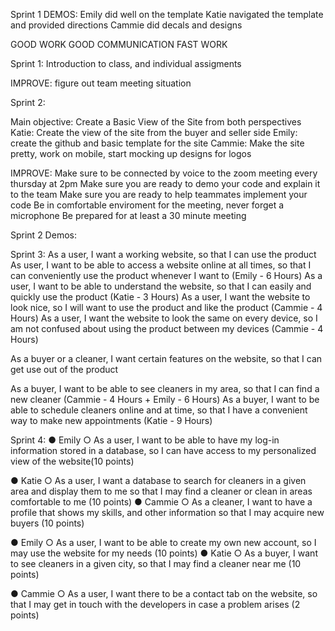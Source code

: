 Sprint 1 DEMOS:
Emily did well on the template
Katie navigated the template and provided directions
Cammie did decals and designs

GOOD WORK
GOOD COMMUNICATION
FAST WORK

Sprint 1: 
Introduction to class, and individual assigments

IMPROVE: figure out team meeting situation

Sprint 2:

Main objective: Create a Basic View of the Site from both perspectives
Katie: Create the view of the site from the buyer and seller side
Emily: create the github and basic template for the site
Cammie: Make the site pretty, work on mobile, start mocking up designs for logos

IMPROVE: 
Make sure to be connected by voice to the zoom meeting every thursday at 2pm
Make sure you are ready to demo your code and explain it to the team
Make sure you are ready to help teammates implement your code
Be in comfortable enviroment for the meeting, never forget a microphone
Be prepared for at least a 30 minute meeting

Sprint 2 Demos:


Sprint 3: 
As a user, I want a working website, so that I can use the product
As user, I want to be able to access a website online at all times, so that I can conveniently use the product whenever I want to (Emily - 6 Hours)
As a user, I want to be able to understand the website, so that I can easily and quickly use the product (Katie - 3 Hours)
As a user, I want the website to look nice, so I will want to use the product and like the product (Cammie - 4 Hours)
As a user, I want the website to look the same on every device, so I am not confused about using the product between my devices (Cammie - 4 Hours)

As a buyer or a cleaner, I want certain features on the website, so that I can get use out of the product

As a buyer, I want to be able to see cleaners in my area, so that I can find a new cleaner (Cammie - 4 Hours + Emily - 6 Hours)
As a buyer, I want to be able to schedule cleaners online and at time, so that I have a convenient way to make new appointments (Katie - 9 Hours) 

Sprint 4: 
●	Emily
○	As a user, I want to be able to have my log-in information stored in a database, so I can have access to my personalized view of the website(10 points)

●	Katie
○	As a user, I want a database to search for cleaners in a given area and display them to me so that I may find a cleaner or clean in areas comfortable to me (10 points) 
●	Cammie
○	As a cleaner, I want to have a profile that shows my skills, and other information so that I may acquire new buyers (10 points)

●	Emily
○	As a user, I want to be able to create my own new account, so I may use the website for my needs (10 points)
●	Katie
○	As a buyer, I want to see cleaners in a given city, so that I may find a cleaner near me (10 points)

●	Cammie
○	As a user, I want there to be a contact tab on the website, so that I may get in touch with the developers in case a problem arises (2 points) 


